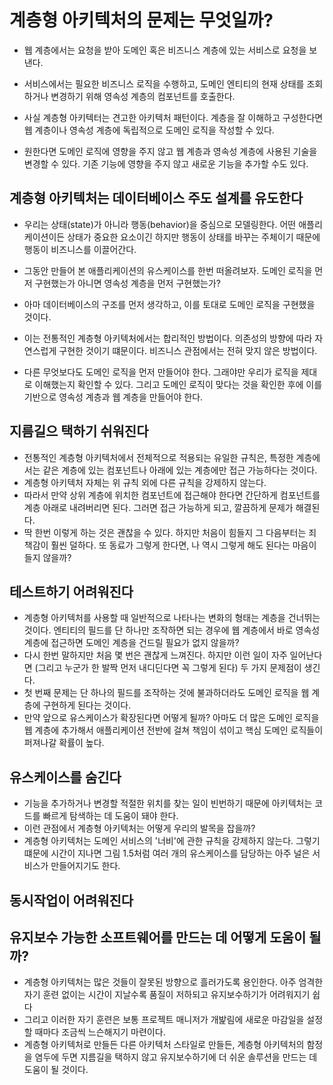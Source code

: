 # 계층형 아키텍처의 문제는 무엇일까?

- 웹 계층에서는 요청을 받아 도메인 혹은 비즈니스 계층에 있는 서비스로 요청을 보낸다.
- 서비스에서는 필요한 비즈니스 로직을 수행하고, 도메인 엔티티의 현재 상태를 조회하거나 변경하기 위해 영속성 계층의 컴포넌트를 호출한다.


- 사실 계층형 아키텍터는 견고한 아키텍처 패턴이다. 계층을 잘 이해하고 구성한다면 웹 계층이나 영속성 계층에 독립적으로 도메인 로직을 작성할 수 있다.
- 원한다면 도메인 로직에 영향을 주지 않고 웹 계층과 영속성 계층에 사용된 기술을 변경할 수 있다. 기존 기능에 영향을 주지 않고 새로운 기능을 추가할 수도 있다.


## 계층형 아키텍처는 데이터베이스 주도 설계를 유도한다

- 우리는 상태(state)가 아니라 행동(behavior)을 중심으로 모델링한다. 어떤 애플리케이션이든 상태가 중요한 요소이긴 하지만 행동이 상태를 바꾸는 주체이기 때문에 행동이 비즈니스를 이끌어간다.

- 그동안 만들어 본 애플리케이션의 유스케이스를 한번 떠올려보자. 도메인 로직을 먼저 구현했는가 아니면 영속성 계층을 먼저 구현했는가?
- 아마 데이터베이스의 구조를 먼저 생각하고, 이를 토대로 도메인 로직을 구현했을 것이다.


- 이는 전통적인 계층형 아키텍처에서는 합리적인 방법이다. 의존성의 방향에 따라 자연스럽게 구현한 것이기 떄문이다. 비즈니스 관점에서는 전혀 맞지 않은 방법이다.
- 다른 무엇보다도 도메인 로직을 먼저 만들어야 한다. 그래야만 우리가 로직을 제대로 이해했는지 확인할 수 있다. 그리고 도메인 로직이 맞다는 것을 확인한 후에 이를 기반으로 영속성 계층과 웹 계층을 만들어야 한다.


## 지름길으 택하기 쉬워진다

- 전통적인 계층형 아키텍처에서 전체적으로 적용되는 유일한 규칙은, 특정한 계층에서는 같은 계층에 있는 컴포넌트나 아래에 있는 계층에만 접근 가능하다는 것이다.
- 계층형 아키텍처 자체는 위 규칙 외에 다른 규칙을 강제하지 않는다.
- 따라서 만약 상위 계층에 위치한 컴포넌트에 접근해야 한다면 간단하게 컴포넌트를 계층 아래로 내려버리면 된다. 그러면 접근 가능하게 되고, 깔끔하게 문제가 해결된다.
- 딱 한번 이렇게 하는 것은 괜찮을 수 있다. 하지만 처음이 힘들지 그 다음부터는 죄책감이 훨씬 덜하다. 또 동료가 그렇게 한다면, 나 역시 그렇게 해도 된다는 마음이 들지 않을까?


## 테스트하기 어려워진다

- 계층형 아키텍처를 사용할 때 일반적으로 나타나는 변화의 형태는 계층을 건너뛰는 것이다. 엔티티의 필드를 단 하나만 조작하면 되는 경우에 웹 계층에서 바로 영속성 계층에 접근하면 도메인 계층을 건드릴 필요가 없지 않을까?
- 다시 한번 말하지만 처음 몇 번은 괜찮게 느껴진다. 하지만 이런 일이 자주 일어난다면 (그리고 누군가 한 발짝 먼저 내디딘다면 꼭 그렇게 된다) 두 가지 문제점이 생긴다.
- 첫 번째 문제는 단 하나의 필드를 조작하는 것에 불과하더라도 도메인 로직을 웹 계층에 구현하게 된다는 것이다.
- 만약 앞으로 유스케이스가 확장된다면 어떻게 될까? 아마도 더 많은 도메인 로직을 웹 계층에 추가해서 애플리케이션 전반에 걸쳐 책임이 섞이고 핵심 도메인 로직들이 퍼져나갈 확률이 높다.


## 유스케이스를 숨긴다

- 기능을 추가하거나 변경할 적절한 위치를 찾는 일이 빈번하기 때문에 아키텍처는 코드를 빠르게 탐색하는 데 도움이 돼야 한다.
- 이런 관점에서 계층형 아키텍처는 어떻게 우리의 발목을 잡을까?
- 계층형 아키텍처는 도메인 서비스의 '너비'에 관한 규칙을 강제하지 않는다. 그렇기 떄문에 시간이 지나면 그림 1.5처럼 여러 개의 유스케이스를 담당하는 아주 널은 서비스가 만들어지기도 한다.


## 동시작업이 어려워진다


## 유지보수 가능한 소프트웨어를 만드는 데 어떻게 도움이 될까?

- 계층형 아키텍처는 많은 것들이 잘못된 방향으로 흘러가도록 용인한다. 아주 엄격한 자기 훈련 없이는 시간이 지날수록 품질이 저하되고 유지보수하기가 어려워지기 쉽다
- 그리고 이러한 자기 훈련은 보통 프로젝트 매니저가 개밡림에 새로운 마감일을 설정할 때마다 조금씩 느슨해지기 마련이다.
- 계층형 아키텍처로 만들든 다른 아키텍처 스타일로 만들든, 계층형 아키텍처의 함정을 염두에 두면 지름길을 택하지 않고 유지보수하기에 더 쉬운 솔루션을 만드는 데 도움이 될 것이다.